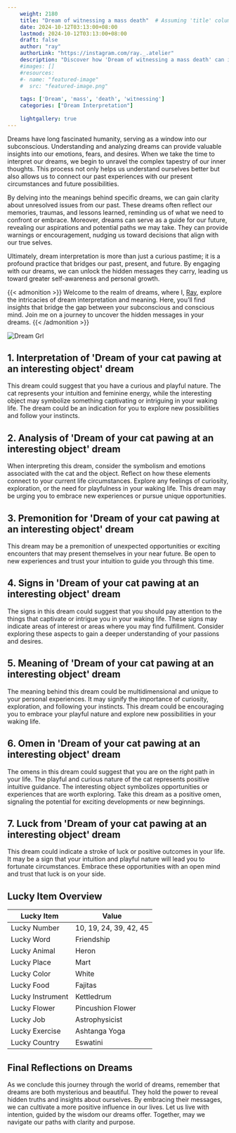 ```yaml
---
    weight: 2180
    title: "Dream of witnessing a mass death"  # Assuming 'title' column exists
    date: 2024-10-12T03:13:00+08:00
    lastmod: 2024-10-12T03:13:00+08:00
    draft: false
    author: "ray"
    authorLink: "https://instagram.com/ray._.atelier"
    description: "Discover how 'Dream of witnessing a mass death' can interpret your future and uncover its significant meanings in your life."
    #images: []
    #resources:
    #- name: "featured-image"
    #  src: "featured-image.png"
    
    tags: ['Dream', 'mass', 'death', 'witnessing']
    categories: ["Dream Interpretation"]
    
    lightgallery: true
---
```

    
Dreams have long fascinated humanity, serving as a window into our subconscious. Understanding and analyzing dreams can provide valuable insights into our emotions, fears, and desires. When we take the time to interpret our dreams, we begin to unravel the complex tapestry of our inner thoughts. This process not only helps us understand ourselves better but also allows us to connect our past experiences with our present circumstances and future possibilities.

By delving into the meanings behind specific dreams, we can gain clarity about unresolved issues from our past. These dreams often reflect our memories, traumas, and lessons learned, reminding us of what we need to confront or embrace. Moreover, dreams can serve as a guide for our future, revealing our aspirations and potential paths we may take. They can provide warnings or encouragement, nudging us toward decisions that align with our true selves.

Ultimately, dream interpretation is more than just a curious pastime; it is a profound practice that bridges our past, present, and future. By engaging with our dreams, we can unlock the hidden messages they carry, leading us toward greater self-awareness and personal growth.

{{< admonition >}}
Welcome to the realm of dreams, where I, [Ray](https://instagram.com/ray._.atelier), explore the intricacies of dream interpretation and meaning. Here, you’ll find insights that bridge the gap between your subconscious and conscious mind. Join me on a journey to uncover the hidden messages in your dreams.
{{< /admonition >}}

![Dream Grl](https://cdn.pixabay.com/photo/2017/11/02/03/35/gothic-2910057_1280.jpg "Dream Grl")

## 1. Interpretation of 'Dream of your cat pawing at an interesting object' dream
 This dream could suggest that you have a curious and playful nature. The cat represents your intuition and feminine energy, while the interesting object may symbolize something captivating or intriguing in your waking life. The dream could be an indication for you to explore new possibilities and follow your instincts.

## 2. Analysis of 'Dream of your cat pawing at an interesting object' dream
 When interpreting this dream, consider the symbolism and emotions associated with the cat and the object. Reflect on how these elements connect to your current life circumstances. Explore any feelings of curiosity, exploration, or the need for playfulness in your waking life. This dream may be urging you to embrace new experiences or pursue unique opportunities.

## 3. Premonition for 'Dream of your cat pawing at an interesting object' dream
 This dream may be a premonition of unexpected opportunities or exciting encounters that may present themselves in your near future. Be open to new experiences and trust your intuition to guide you through this time.

## 4. Signs in 'Dream of your cat pawing at an interesting object' dream
 The signs in this dream could suggest that you should pay attention to the things that captivate or intrigue you in your waking life. These signs may indicate areas of interest or areas where you may find fulfillment. Consider exploring these aspects to gain a deeper understanding of your passions and desires.

## 5. Meaning of 'Dream of your cat pawing at an interesting object' dream
 The meaning behind this dream could be multidimensional and unique to your personal experiences. It may signify the importance of curiosity, exploration, and following your instincts. This dream could be encouraging you to embrace your playful nature and explore new possibilities in your waking life.

## 6. Omen in 'Dream of your cat pawing at an interesting object' dream
 The omens in this dream could suggest that you are on the right path in your life. The playful and curious nature of the cat represents positive intuitive guidance. The interesting object symbolizes opportunities or experiences that are worth exploring. Take this dream as a positive omen, signaling the potential for exciting developments or new beginnings.

## 7. Luck from 'Dream of your cat pawing at an interesting object' dream
 This dream could indicate a stroke of luck or positive outcomes in your life. It may be a sign that your intuition and playful nature will lead you to fortunate circumstances. Embrace these opportunities with an open mind and trust that luck is on your side.

## Lucky Item Overview
| Lucky Item          | Value              |
|---------------|--------------------|
| Lucky Number        | 10, 19, 24, 39, 42, 45  |
| Lucky Word          | Friendship |
| Lucky Animal        | Heron |
| Lucky Place         | Mart     |
| Lucky Color         | White     |
| Lucky Food          | Fajitas      |
| Lucky Instrument    | Kettledrum |
| Lucky Flower        | Pincushion Flower    |
| Lucky Job           | Astrophysicist       |
| Lucky Exercise      | Ashtanga Yoga  |
| Lucky Country       | Eswatini    |


##  Final Reflections on Dreams

As we conclude this journey through the world of dreams, remember that dreams are both mysterious and beautiful. They hold the power to reveal hidden truths and insights about ourselves. By embracing their messages, we can cultivate a more positive influence in our lives. Let us live with intention, guided by the wisdom our dreams offer. Together, may we navigate our paths with clarity and purpose.
